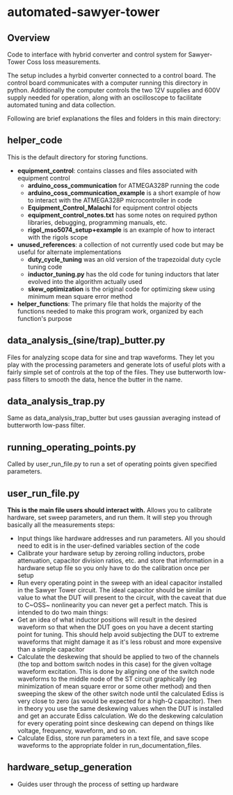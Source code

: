 # automated-sawyer-tower



## Overview

Code to interface with hybrid converter and control system for Sawyer-Tower Coss loss measurements.

The setup includes a hyrbid converter connected to a control board. The control board communicates with a computer running this directory in python. Additionally the computer controls the two 12V supplies and 600V supply needed for operation, along with an oscilloscope to facilitate automated tuning and data collection.

Following are brief explanations the files and folders in this main directory:

## helper_code

This is the default directory for storing functions.

*   **equipment_control**: contains classes and files associated with equipment control
    *   **arduino_coss_communication** for ATMEGA328P running the code
    *   **arduino_coss_communication_example** is a short example of how to interact with the ATMEGA328P microcontroller in code
    *   **Equipment_Control_Malachi** for equipment control objects
    *   **equipment_control_notes.txt** has some notes on required python libraries, debugging, programming manuals, etc.
    *   **rigol_mso5074_setup+example** is an example of how to interact with the rigols scope
*   **unused_references**: a collection of not currently used code but may be useful for alternate implementations
    *   **duty_cycle_tuning** was an old version of the trapezoidal duty cycle tuning code
    *   **inductor_tuning.py** has the old code for tuning inductors that later evolved into the algorithm actually used
    *   **skew_optimization** is the original code for optimizing skew using minimum mean square error method
*   **helper_functions**: The primary file that holds the majority of the functions needed to make this program work, organized by each function's purpose
    

## data_analysis_(sine/trap)_butter.py

Files for analyzing scope data for sine and trap waveforms. They let you play with the processing parameters and generate lots of useful plots with a fairly simple set of controls at the top of the files. They use butterworth low-pass filters to smooth the data, hence the butter in the name.

## data_analysis_trap.py

Same as data_analysis_trap_butter but uses gaussian averaging instead of butterworth low-pass filter.

## running_operating_points.py

Called by user_run_file.py to run a set of operating points given specified parameters.

## user_run_file.py

**This is the main file users should interact with.** Allows you to calibrate hardware, set sweep parameters, and run them. It will step you through basically all the measurements steps:

*   Input things like hardware addresses and run parameters. All you should need to edit is in the user-defined variables section of the code
*   Calibrate your hardware setup by zeroing rolling inductors, probe attenuation, capacitor division ratios, etc. and store that information in a hardware setup file so you only have to do the calibration once per setup
*   Run every operating point in the sweep with an ideal capacitor installed in the Sawyer Tower circuit. The ideal capacitor should be similar in value to what the DUT will present to the circuit, with the caveat that due to C~OSS~ nonlinearity you can never get a perfect match. This is intended to do two main things:
*   Get an idea of what inductor positions will result in the desired waveform so that when the DUT goes on you have a decent starting point for tuning. This should help avoid subjecting the DUT to extreme waveforms that might damage it as it's less robust and more expensive than a simple capacitor
*   Calculate the deskewing that should be applied to two of the channels (the top and bottom switch nodes in this case) for the given voltage waveform excitation. This is done by aligning one of the switch node waveforms to the middle node of the ST circuit graphically (eg minimization of mean square error or some other method) and then sweeping the skew of the other switch node until the calculated Ediss is very close to zero (as would be expected for a high-Q capacitor). Then in theory you use the same deskewing values when the DUT is installed and get an accurate Ediss calculation. We do the deskewing calculation for every operating point since deskewing can depend on things like voltage, frequency, waveform, and so on.
*   Calculate Ediss, store run parameters in a text file, and save scope waveforms to the appropriate folder in run_documentation_files.
    
## hardware_setup_generation

*   Guides user through the process of setting up hardware
